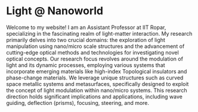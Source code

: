 # Light @ Nanoworld
Welcome to my website! I am an Assistant Professor at IIT Ropar, specializing in the fascinating realm of light-matter interaction. My research primarily delves into two crucial domains: the exploration of light manipulation using nano/micro scale structures and the advancement of cutting-edge optical methods and technologies for investigating novel optical concepts.
Our research focus revolves around the modulation of light and its dynamic processes, employing various systems that incorporate emerging materials like high-index Topological insulators and phase-change materials. We leverage unique structures such as curved space metallic systems and metasurfaces, specifically designed to exploit the concept of light modulation within nano/micro systems. This research direction holds significant implications and applications, including wave guiding, deflection (prisms), focusing, steering, and more. 







